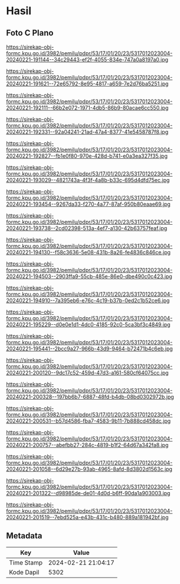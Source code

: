 # Hasil

## Foto C Plano

https://sirekap-obj-formc.kpu.go.id/3982/pemilu/pdpr/53/17/01/20/23/5317012023004-20240221-191144--34c29443-ef2f-4055-834e-747a0a8197a0.jpg

https://sirekap-obj-formc.kpu.go.id/3982/pemilu/pdpr/53/17/01/20/23/5317012023004-20240221-191621--72e65792-8e95-4817-a659-7e2d76ba5251.jpg

https://sirekap-obj-formc.kpu.go.id/3982/pemilu/pdpr/53/17/01/20/23/5317012023004-20240221-192111--66b2e072-1971-4db5-86b9-80acae6cc550.jpg

https://sirekap-obj-formc.kpu.go.id/3982/pemilu/pdpr/53/17/01/20/23/5317012023004-20240221-192331--92a04241-21ad-47a4-8377-41e5458787f8.jpg

https://sirekap-obj-formc.kpu.go.id/3982/pemilu/pdpr/53/17/01/20/23/5317012023004-20240221-192827--fb1e0f80-970e-428d-b741-e0a3ea327f35.jpg

https://sirekap-obj-formc.kpu.go.id/3982/pemilu/pdpr/53/17/01/20/23/5317012023004-20240221-193029--4821743a-4f3f-4a8b-b33c-695d4dfd75ec.jpg

https://sirekap-obj-formc.kpu.go.id/3982/pemilu/pdpr/53/17/01/20/23/5317012023004-20240221-193454--9267da33-f270-4a77-87af-950b80eaae69.jpg

https://sirekap-obj-formc.kpu.go.id/3982/pemilu/pdpr/53/17/01/20/23/5317012023004-20240221-193738--2cd02398-513a-4ef7-a130-42b63757feaf.jpg

https://sirekap-obj-formc.kpu.go.id/3982/pemilu/pdpr/53/17/01/20/23/5317012023004-20240221-194130--f58c3636-5e08-431b-8a26-fe4836c846ce.jpg

https://sirekap-obj-formc.kpu.go.id/3982/pemilu/pdpr/53/17/01/20/23/5317012023004-20240221-194503--2903ffa9-55cb-485e-86e0-dbe490c0c423.jpg

https://sirekap-obj-formc.kpu.go.id/3982/pemilu/pdpr/53/17/01/20/23/5317012023004-20240221-194910--7a395eb6-e76c-4c19-b37b-0ed2c1b52ce6.jpg

https://sirekap-obj-formc.kpu.go.id/3982/pemilu/pdpr/53/17/01/20/23/5317012023004-20240221-195229--d0e0e1d1-4dc0-4185-92c0-5ca3bf3c4849.jpg

https://sirekap-obj-formc.kpu.go.id/3982/pemilu/pdpr/53/17/01/20/23/5317012023004-20240221-195441--2bcc9a27-966b-43d9-9464-b72471b4c6eb.jpg

https://sirekap-obj-formc.kpu.go.id/3982/pemilu/pdpr/53/17/01/20/23/5317012023004-20240221-200120--9dc17c52-459d-47d3-a161-580cf64075cc.jpg

https://sirekap-obj-formc.kpu.go.id/3982/pemilu/pdpr/53/17/01/20/23/5317012023004-20240221-200328--197bb6b7-6887-48fd-b4db-08bd0302972b.jpg

https://sirekap-obj-formc.kpu.go.id/3982/pemilu/pdpr/53/17/01/20/23/5317012023004-20240221-200531--b57d4586-fba7-4583-9b11-7b888cd458dc.jpg

https://sirekap-obj-formc.kpu.go.id/3982/pemilu/pdpr/53/17/01/20/23/5317012023004-20240221-200757--abefbb27-284c-4819-b1f2-64d67a342fa8.jpg

https://sirekap-obj-formc.kpu.go.id/3982/pemilu/pdpr/53/17/01/20/23/5317012023004-20240221-201058--6d29e27b-93ab-4965-8afd-8d3802d1563c.jpg

https://sirekap-obj-formc.kpu.go.id/3982/pemilu/pdpr/53/17/01/20/23/5317012023004-20240221-201322--d98985de-de01-4d0d-b6ff-90da1a903003.jpg

https://sirekap-obj-formc.kpu.go.id/3982/pemilu/pdpr/53/17/01/20/23/5317012023004-20240221-201519--7ebd525a-e43b-431c-b480-889a181942bf.jpg


## Metadata

| Key        | Value               |
| ---------- | ------------------- |
| Time Stamp | 2024-02-21 21:04:17 |
| Kode Dapil | 5302                |



